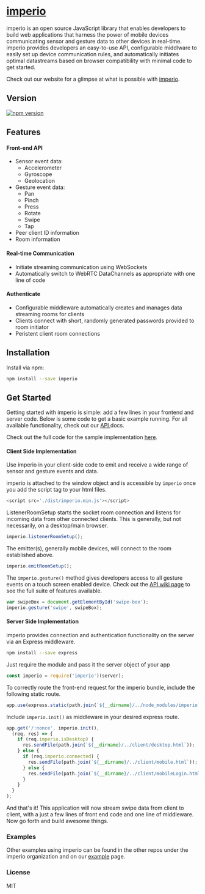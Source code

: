 # [imperio](https://imperiojs.com)
imperio is an open source JavaScript library that enables developers to build web applications that harness the power of mobile devices communicating sensor and gesture data to other devices in real-time. imperio provides developers an easy-to-use API, configurable middlware to easily set up device communication rules, and automatically initiates optimal datastreams based on browser compatibility with minimal code to get started.

Check out our website for a glimpse at what is possible with [imperio](https://imperiojs.com).

## Version
[![npm version](https://badge.fury.io/js/imperio.svg)](https://www.npmjs.com/package/imperio)

## Features
#### Front-end API
* Sensor event data:
  * Accelerometer
  * Gyroscope
  * Geolocation
* Gesture event data:
  * Pan
  * Pinch
  * Press
  * Rotate
  * Swipe
  * Tap
* Peer client ID information
* Room information

#### Real-time Communication
* Initiate streaming communication using WebSockets
* Automatically switch to WebRTC DataChannels as appropriate with one line of code

#### Authenticate
* Configurable middleware automatically creates and manages data streaming rooms for clients
* Clients connect with short, randomly generated passwords provided to room initiator
* Peristent client room connections

## Installation
Install via npm:
```bash
npm install --save imperio
```

## Get Started
Getting started with imperio is simple: add a few lines in your frontend and server code.  Below is some code to get a basic example running.  For all available functionality, check out our [API ](https://github.com/imperiojs/imperio/wiki/API) docs.

Check out the full code for the sample implementation [here](https://github.com/imperiojs/getting-started).

#### Client Side Implementation
Use imperio in your client-side code to emit and receive a wide range of sensor and gesture events and data.

imperio is attached to the window object and is accessible by `imperio` once you add the script tag to your html files.

```javascript
<script src='./dist/imperio.min.js'></script>
```
ListenerRoomSetup starts the socket room connection and listens for incoming data from other connected clients. This is generally, but not necessarily, on a desktop/main browser.
```javascript
imperio.listenerRoomSetup();
```

The emitter(s), generally mobile devices, will connect to the room established above.
```javascript
imperio.emitRoomSetup();
```

The `imperio.gesture()` method gives developers access to all gesture events on a touch screen enabled device. Check out the [API wiki page](https://github.com/imperiojs/imperio/wiki/API) to see the full suite of features available.

```javascript
var swipeBox = document.getElementById('swipe-box');
imperio.gesture('swipe', swipeBox);
```

#### Server Side Implementation

imperio provides connection and authentication functionality on the server via an Express middleware.
```bash
npm install --save express
```
Just require the module and pass it the server object of your app
```javascript
const imperio = require('imperio')(server);
```

To correctly route the front-end request for the imperio bundle, include the following static route.
```javascript
app.use(express.static(path.join(`${__dirname}/../node_modules/imperio`)));
```

 Include <code>imperio.init()</code> as middleware in your desired express route.

```javascript
app.get('/:nonce', imperio.init(),
  (req, res) => {
    if (req.imperio.isDesktop) {
      res.sendFile(path.join(`${__dirname}/../client/desktop.html`));
    } else {
      if (req.imperio.connected) {
        res.sendFile(path.join(`${__dirname}/../client/mobile.html`));
      } else {
        res.sendFile(path.join(`${__dirname}/../client/mobileLogin.html`));
      }
    }
  }
);
```

And that's it! This application will now stream swipe data from client to client, with a just a few lines of front end code and one line of middleware. Now go forth and build awesome things.

### Examples
Other examples using imperio can be found in the other repos under the imperio organization and on our [example](https://github.com/imperiojs/imperio/wiki/example) page.

### License
MIT
